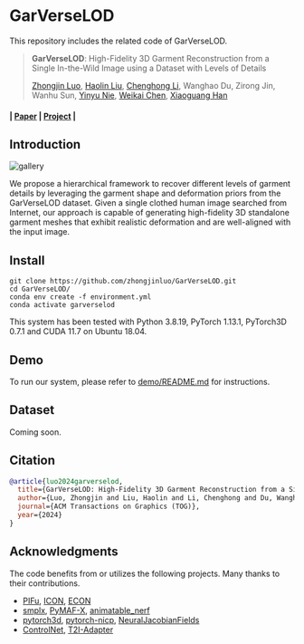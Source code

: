 # GarVerseLOD
This repository includes the related code of GarVerseLOD.

> **GarVerseLOD**: High-Fidelity 3D Garment Reconstruction from a Single In-the-Wild Image using a Dataset with Levels of Details
>
> [Zhongjin Luo](https://zhongjinluo.github.io/), [Haolin Liu](https://haolinliu97.github.io/), [Chenghong Li](https://kevinlee09.github.io/), Wanghao Du, Zirong Jin, Wanhu Sun, [Yinyu Nie](https://yinyunie.github.io/), [Weikai Chen](https://chenweikai.github.io/), [Xiaoguang Han](https://gaplab.cuhk.edu.cn/)

#### | [Paper](https://arxiv.org/abs/2411.03047) | [Project](https://garverselod.github.io/) |

## Introduction

![gallery](./assets/fig_teaser.png)

We propose a hierarchical framework to recover different levels of garment details by leveraging the garment shape and deformation priors from the GarVerseLOD dataset. Given a single clothed human image searched from Internet, our approach is capable of generating high-fidelity 3D standalone garment meshes that exhibit realistic deformation and are well-aligned with the input image.

## Install

```
git clone https://github.com/zhongjinluo/GarVerseLOD.git
cd GarVerseLOD/
conda env create -f environment.yml
conda activate garverselod
```

This system has been tested with Python 3.8.19, PyTorch 1.13.1, PyTorch3D 0.7.1 and CUDA 11.7 on Ubuntu 18.04.

## Demo
To run our system, please refer to [demo/README.md](demo/) for instructions.

## Dataset

Coming soon.

## Citation

```bibtex
@article{luo2024garverselod,
  title={GarVerseLOD: High-Fidelity 3D Garment Reconstruction from a Single In-the-Wild Image using a Dataset with Levels of Details},
  author={Luo, Zhongjin and Liu, Haolin and Li, Chenghong and Du, Wanghao and Jin, Zirong and Sun, Wanhu and Nie, Yinyu and Chen, Weikai and Han, Xiaoguang},
  journal={ACM Transactions on Graphics (TOG)},
  year={2024}
}  
```

## Acknowledgments

The code benefits from or utilizes the following projects. Many thanks to their contributions.

- [PIFu](https://github.com/shunsukesaito/PIFu), [ICON](https://github.com/YuliangXiu/ICON), [ECON](https://github.com/YuliangXiu/ECON)
- [smplx](https://github.com/vchoutas/smplx), [PyMAF-X](https://github.com/HongwenZhang/PyMAF-X), [animatable_nerf](https://github.com/zju3dv/animatable_nerf)
- [pytorch3d](https://github.com/facebookresearch/pytorch3d), [pytorch-nicp](https://github.com/wuhaozhe/pytorch-nicp), [NeuralJacobianFields](https://github.com/ThibaultGROUEIX/NeuralJacobianFields)
- [ControlNet](https://github.com/lllyasviel/ControlNet), [T2I-Adapter](https://github.com/TencentARC/T2I-Adapter)
